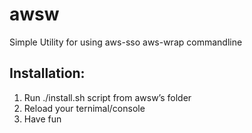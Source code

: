 # awsw
Simple Utility for using aws-sso aws-wrap commandline

## Installation:
1. Run ./install.sh script from awsw’s folder
2. Reload your ternimal/console
3. Have fun
